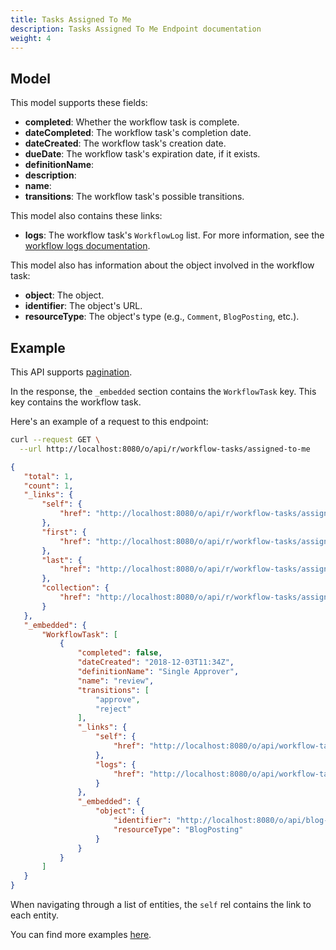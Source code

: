 ```yaml
---
title: Tasks Assigned To Me
description: Tasks Assigned To Me Endpoint documentation
weight: 4
---
```


## Model

This model supports these fields:

* **completed**: Whether the workflow task is complete.
* **dateCompleted**: The workflow task's completion date.
* **dateCreated**: The workflow task's creation date.
* **dueDate**: The workflow task's expiration date, if it exists.
* **definitionName**: 
* **description**:
* **name**:
* **transitions**: The workflow task's possible transitions.

This model also contains these links:

* **logs**: The workflow task's `WorkflowLog` list. For more information, see the [workflow logs documentation](/docs/my-user-account/workflow-tasks/workflow-logs/index.html).

This model also has information about the object involved in the workflow task:

* **object**: The object.
* **identifier**: The object's URL.
* **resourceType**: The object's type (e.g., `Comment`, `BlogPosting`, etc.).

## Example

This API supports [pagination](/docs/general/pagination.html).

In the response, the `_embedded` section contains the `WorkflowTask` key. This key contains the workflow task.

Here's an example of a request to this endpoint:

```bash request
curl --request GET \
  --url http://localhost:8080/o/api/r/workflow-tasks/assigned-to-me
```

```json response
{
   "total": 1,
   "count": 1,
   "_links": {
       "self": {
           "href": "http://localhost:8080/o/api/r/workflow-tasks/assigned-to-me?page=1&per_page=30"
       },
       "first": {
           "href": "http://localhost:8080/o/api/r/workflow-tasks/assigned-to-me?page=1&per_page=30"
       },
       "last": {
           "href": "http://localhost:8080/o/api/r/workflow-tasks/assigned-to-me?page=1&per_page=30"
       },
       "collection": {
           "href": "http://localhost:8080/o/api/r/workflow-tasks/assigned-to-me"
       }
   },
   "_embedded": {
       "WorkflowTask": [
           {
               "completed": false,
               "dateCreated": "2018-12-03T11:34Z",
               "definitionName": "Single Approver",
               "name": "review",
               "transitions": [
                   "approve",
                   "reject"
               ],
               "_links": {
                   "self": {
                       "href": "http://localhost:8080/o/api/workflow-tasks/36653"
                   },
                   "logs": {
                       "href": "http://localhost:8080/o/api/workflow-tasks/36653/workflow-logs"
                   }
               },
               "_embedded": {
                   "object": {
                       "identifier": "http://localhost:8080/o/api/blog-posting/36642",
                       "resourceType": "BlogPosting"
                   }
               }
           }
       ]
   }
}
```

When navigating through a list of entities, the `self` rel contains the link to each entity. 

You can find more examples [here](/docs/my-user-account/workflow-tasks/examples.html).
